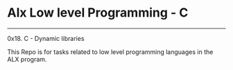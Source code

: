 # Alx Low level Programming - C
****

0x18. C - Dynamic libraries

This Repo is for tasks related to low level programming languages in the ALX program.
